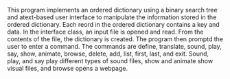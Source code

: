 This program implements an ordered dictionary using a binary search tree and atext-based user interface to manipulate the information stored in the ordered dictionary.
Each reord in the ordered dictionary contains a key and data. 
In the interface class, an input file is opened and read. From the contents of the file, the dictionary is created. The program then promptd the user to enter a command.
The commands are define, translate, sound, play, say, show, animate, browse, delete, add, list, first, last, and exit. Sound, play, and say play different types of sound files, show and animate show visual files, and browse opens a webpage.   
